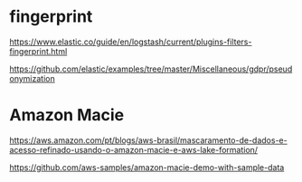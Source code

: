 # fingerprint

https://www.elastic.co/guide/en/logstash/current/plugins-filters-fingerprint.html

https://github.com/elastic/examples/tree/master/Miscellaneous/gdpr/pseudonymization

# Amazon Macie

https://aws.amazon.com/pt/blogs/aws-brasil/mascaramento-de-dados-e-acesso-refinado-usando-o-amazon-macie-e-aws-lake-formation/

https://github.com/aws-samples/amazon-macie-demo-with-sample-data